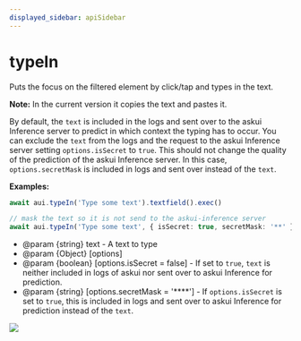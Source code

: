 ```yaml
---
displayed_sidebar: apiSidebar
---
```

# typeIn

Puts the focus on the filtered element by click/tap and types in the text.

**Note:** In the current version it copies the text and pastes it.

By default, the `text` is included in the logs and sent over to the askui Inference server to
predict in which context the typing has to occur. You can exclude the `text` from the logs
and the request to the askui Inference server setting `options.isSecret` to `true`.
This should not change the quality of the prediction of the askui Inference server. In this 
case, `options.secretMask` is included in logs and sent over instead of the `text`.  

**Examples:**
```typescript 
await aui.typeIn('Type some text').textfield().exec()

// mask the text so it is not send to the askui-inference server
await aui.typeIn('Type some text', { isSecret: true, secretMask: '**' }).textfield().exec()
```

   * @param {string} text - A text to type
   * @param {Object} [options]
   * @param {boolean} [options.isSecret = false] - If set to `true`, `text` is neither included in
       logs of askui nor sent over to askui Inference for prediction.
   * @param {string} [options.secretMask = '****'] - If `options.isSecret` is set to `true`, this 
       is included in logs and sent over to askui Inference for prediction instead of the `text`.

![](/img/gif/typeIn.gif)
